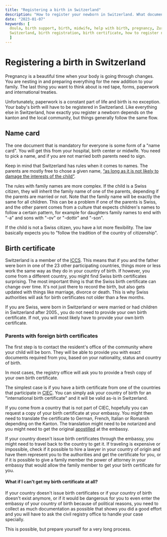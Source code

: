 ```yaml
---
title: "Registering a birth in Switzerland"
description: "How to register your newborn in Switzerland. What documents are required and how to get them."
date: "2023-01-07"
keywords: [
  doula, birth support, birth, midwife, help with birth, pregnancy, Zurich,
  Switzerland, birth registration, birth certificate, how to register newborn
  ]
---
```

# Registering a birth in Switzerland

Pregnancy is a beautiful time when your body is going through changes. You are
nesting in and preparing everything for the new addition to your family. The
last thing you want to think about is red tape, forms, paperwork and
international treaties.

Unfortunately, paperwork is a constant part of life and birth is no exception.
Your baby's birth will have to be registered in Switzerland. Like everything
else in Switzerland, how exactly you register a newborn depends on the kanton
and the local community, but things generally follow the same flow.

## Name card

The one document that is mandatory for everyone is some form of a "name card".
You will get this from your hospital, birth center or midwife. You need to pick
a name, and if you are not married both parents need to sign.

Keep in mind that Switzerland has rules when it comes to names. The parents are
mostly free to chose a given name, [“as long as it is not likely to
damage the interests of the
child”](https://www.swissinfo.ch/eng/society/initial-decision_-j-is-not-a-name-rules-swiss-court/43065402).

The rules with family names are more complex. If the child is a Swiss citizen,
they will inherit the family name of one of the parents, depending if the
parents are married or not. Note that the family name will be exactly the same
for all children. This can be a problem if one of the parents is Swiss, and the
other parent comes from a culture that expects children's names to follow a
certain pattern, for example for daughters family names to end with "-a" and
sons with "-ov" or "-dottir" and "-son".

If the child is not a Swiss citizen, you have a lot more flexibility. The law
basically expects you to "follow the tradition of the country of citizenship".

## Birth certificate

Switzerland is a member of the
[ICCS](https://en.wikipedia.org/wiki/International_Commission_on_Civil_Status).
This means that if you and the father were born in one of the 23 other
participating countries, things more or less work the same way as they do in
your country of birth. If however, you come from a different country, you might
find Swiss birth certificates surprising. The most important thing is that the
Swiss birth certificate can change over time. It's not just there to record the
birth, but also gets updated with things like marriage, divorce or death. This
is why Swiss authorities will ask for birth certificates not older than a few
months.

If you are Swiss, were born in Switzerland or were married or had children in
Switzerland after 2005., you do not need to provide your own birth certificate.
If not, you will most likely have to provide your own birth certificate.

### Parents with foreign birth certificates

The first step is to contact the resident's office of the community where your
child will be born. They will be able to provide you with exact documents
required from you, based on your nationality, status and country of birth.

In most cases, the registry office will ask you to provide a fresh copy of your
own birth certificate.

The simplest case is if you have a birth certificate from one of the countries
that participate in
[CIEC](https://en.wikipedia.org/wiki/Convention_on_the_Issue_of_Multilingual_Extracts_from_Civil_Status_Records).
You can simply ask your country of birth for an "international birth
certificate" and it will be valid as-is in Switzerland.

If you come from a country that is not part of CIEC, hopefully you can request
a copy of your birth certificate at your embassy. You might then need to
translate the certificate to German, French, Italian or Romansh depending on the
Kanton. The translation might need to be notarized and you might need to get the
original [apostilled](https://en.wikipedia.org/wiki/Apostille_Convention) at the
embassy.

If your country doesn't issue birth certificates through the embassy, you might
need to travel back to the country to get it. If traveling is expensive or
impossible, check if it possible to hire a lawyer in your country of origin and
have them represent you to the authorities and get the certificate for you, or
if it is possible to give a family member the power of attorney in your embassy
that would allow the family member to get your birth certificate for you.

#### What if I can't get my birth certificate at all?

If your country doesn't issue birth certificates or if your country of birth
doesn't exist anymore, or if it would be dangerous for you to even enter the
embassy of your country of birth because of political reasons, you need to
collect as much documentation as possible that shows you did a good effort and
you will have to ask the civil registry office to handle your case specially.

This is possible, but prepare yourself for a very long process.

